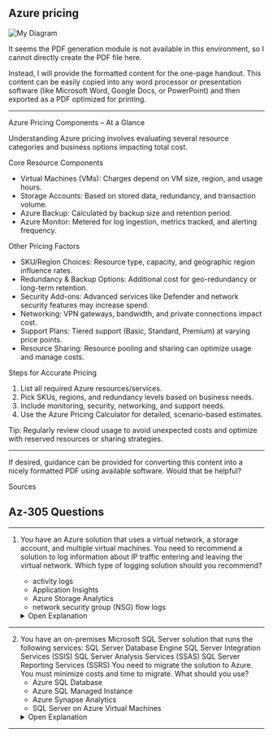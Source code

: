 ## Azure pricing 

![My Diagram](diagram.png)

It seems the PDF generation module is not available in this environment, so I cannot directly create the PDF file here.

Instead, I will provide the formatted content for the one-page handout. This content can be easily copied into any word processor or presentation software (like Microsoft Word, Google Docs, or PowerPoint) and then exported as a PDF optimized for printing.

***

Azure Pricing Components – At a Glance

Understanding Azure pricing involves evaluating several resource categories and business options impacting total cost.

Core Resource Components
- Virtual Machines (VMs): Charges depend on VM size, region, and usage hours.
- Storage Accounts: Based on stored data, redundancy, and transaction volume.
- Azure Backup: Calculated by backup size and retention period.
- Azure Monitor: Metered for log ingestion, metrics tracked, and alerting frequency.

Other Pricing Factors
- SKU/Region Choices: Resource type, capacity, and geographic region influence rates.
- Redundancy & Backup Options: Additional cost for geo-redundancy or long-term retention.
- Security Add-ons: Advanced services like Defender and network security features may increase spend.
- Networking: VPN gateways, bandwidth, and private connections impact cost.
- Support Plans: Tiered support (Basic, Standard, Premium) at varying price points.
- Resource Sharing: Resource pooling and sharing can optimize usage and manage costs.

Steps for Accurate Pricing
1. List all required Azure resources/services.
2. Pick SKUs, regions, and redundancy levels based on business needs.
3. Include monitoring, security, networking, and support needs.
4. Use the Azure Pricing Calculator for detailed, scenario-based estimates.

Tip: Regularly review cloud usage to avoid unexpected costs and optimize with reserved resources or sharing strategies.

***

If desired, guidance can be provided for converting this content into a nicely formatted PDF using available software. Would that be helpful?

Sources


## Az-305 Questions
---
1. You have an Azure solution that uses a virtual network, a storage account, and multiple virtual machines.
You need to recommend a solution to log information about IP traffic entering and leaving the virtual network.
Which type of logging solution should you recommend?

    * activity logs
    * Application Insights
    * Azure Storage Analytics
    * network security group (NSG) flow logs

    <details>
    <summary>Open Explanation</summary>
    NSG flow logs are used to log IP traffic information. Activity logs are used to log control plane events for individual Azure resources in a storage account, but it does not cover IP traffic. Application Insights logs data from applications. Azure Storage Analytics logs events related to storage accounts only.
    </details>
---
2. You have an on-premises Microsoft SQL Server solution that runs the following services:
SQL Server Database Engine
SQL Server Integration Services (SSIS)
SQL Server Analysis Services (SSAS)
SQL Server Reporting Services (SSRS)
You need to migrate the solution to Azure. You must minimize costs and time to migrate.
What should you use?
    * Azure SQL Database
    * Azure SQL Managed Instance
    * Azure Synapse Analytics
    * SQL Server on Azure Virtual Machines
    <details>
    <summary>Open Explanation</summary>
    SQL Server on Azure Virtual Machines is the only option to maintain SSIS, SSAS, and SSRS. SQL Managed Instance and Azure SQL Database do not support SSIS, SSAS, and SSRS. Azure Synapse Analytics does not support the SQL Server Database Engine, SSIS, and SSRS.
    </details>
---
